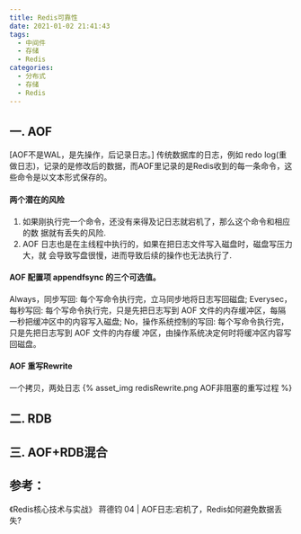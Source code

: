 ```yaml
---
title: Redis可靠性
date: 2021-01-02 21:41:43
tags:
  - 中间件
  - 存储
  - Redis
categories: 
  - 分布式
  - 存储
  - Redis
---
```


<p></p>
<!-- more -->

## 一. AOF
[AOF不是WAL，是先操作，后记录日志。]
传统数据库的日志，例如 redo log(重做日志)，记录的是修改后的数据，而AOF里记录的是Redis收到的每一条命令，这些命令是以文本形式保存的。

#### 两个潜在的风险
1. 如果刚执行完一个命令，还没有来得及记日志就宕机了，那么这个命令和相应的数 据就有丢失的风险.
2. AOF 日志也是在主线程中执行的，如果在把日志文件写入磁盘时，磁盘写压力大，就 会导致写盘很慢，进而导致后续的操作也无法执行了.


#### AOF 配置项 appendfsync 的三个可选值。
Always，同步写回: 每个写命令执行完，立马同步地将日志写回磁盘; 
Everysec，每秒写回: 每个写命令执行完，只是先把日志写到 AOF 文件的内存缓冲区，每隔一秒把缓冲区中的内容写入磁盘;
No，操作系统控制的写回: 每个写命令执行完，只是先把日志写到 AOF 文件的内存缓 冲区，由操作系统决定何时将缓冲区内容写回磁盘。


#### AOF 重写Rewrite
一个拷贝，两处日志
{% asset_img   redisRewrite.png  AOF非阻塞的重写过程 %}

## 二. RDB


## 三. AOF+RDB混合


## 参考：
《Redis核心技术与实战》 蒋德钧
04 | AOF日志:宕机了，Redis如何避免数据丢失?




